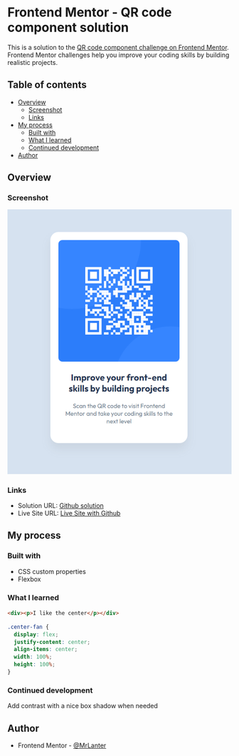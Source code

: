 # Frontend Mentor - QR code component solution

This is a solution to the [QR code component challenge on Frontend Mentor](https://www.frontendmentor.io/challenges/qr-code-component-iux_sIO_H). Frontend Mentor challenges help you improve your coding skills by building realistic projects. 

## Table of contents

- [Overview](#overview)
  - [Screenshot](#screenshot)
  - [Links](#links)
- [My process](#my-process)
  - [Built with](#built-with)
  - [What I learned](#what-i-learned)
  - [Continued development](#continued-development)
- [Author](#author)

## Overview

### Screenshot

![](./final-view.png)

### Links

- Solution URL: [Github solution](https://github.com/MrLanter/qr-code-frontend-mentor)
- Live Site URL: [Live Site with Github](https://mrlanter.github.io/qr-code-frontend-mentor/)

## My process

### Built with

- CSS custom properties
- Flexbox

### What I learned

```html
<div><p>I like the center</p></div>
```
```css
.center-fan {
  display: flex;
  justify-content: center;
  align-items: center;
  width: 100%;
  height: 100%;
}
```

### Continued development

Add contrast with a nice box shadow when needed

## Author

- Frontend Mentor - [@MrLanter](https://www.frontendmentor.io/profile/MrLanter)
